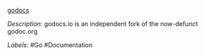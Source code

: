 [godocs](https://godocs.io/)

*Description*: godocs.io is an independent fork of the now-defunct godoc.org

*Labels*: #Go #Documentation
